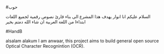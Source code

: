 #حوب 

السلام عليكم
انا انوار يهدف هذا المشرع الى بناء قارئ نصوص رقمية  لجميع اللغات ابتداءا من اللغة العربية  ان شاء الله
دمتم بخير 


#HandB 
 
 

alsalam alakum
I am anwaar, this project aims to build general open source Optical Character Recognintion (OCR).  

